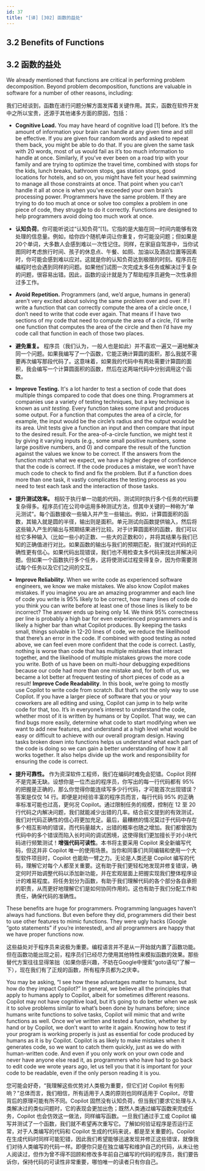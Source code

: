 ```yaml
---
id: 37
title: "[译] [302] 函数的益处"
---
```


## 3.2 Benefits of Functions
## 3.2 函数的益处

We already mentioned that functions are critical in performing problem decomposition. Beyond problem decomposition, functions are valuable in software for a number of other reasons, including:

我们已经谈到，函数在进行问题分解方面发挥着关键作用。其实，函数在软件开发中之所以宝贵，还源于其他诸多方面的原因，包括：

* **Cognitive Load.** You may have heard of cognitive load [1] before. It’s the amount of information your brain can handle at any given time and still be effective. If you are given four random words and asked to repeat them back, you might be able to do that. If you are given the same task with 20 words, most of us would fail as it’s too much information to handle at once. Similarly, if you’ve ever been on a road trip with your family and are trying to optimize the travel time, combined with stops for the kids, lunch breaks, bathroom stops, gas station stops, good locations for hotels, and so on, you might have felt your head swimming to manage all those constraints at once. That point when you can’t handle it all at once is when you’ve exceeded your own brain’s processing power. Programmers have the same problem. If they are trying to do too much at once or solve too complex a problem in one piece of code, they struggle to do it correctly. Functions are designed to help programmers avoid doing too much work at once.

* **认知负荷**。你可能听说过“认知负荷”[1]。它指的是大脑在同一时间内能够有效处理的信息量。例如，给你四个随机单词让你重复，你可能没问题；但如果是20个单词，大多数人会感到难以一次性记住。同样，在家庭自驾游中，当你试图同时考虑旅行时间、孩子的休息点、午餐、如厕、加油以及酒店位置等因素时，你可能会感到难以应对。这就是你的认知负荷达到极限的时刻。程序员在编程时也会遇到同样的问题。如果他们试图一次完成太多任务或解决过于复杂的问题，很容易出错。因此，函数的设计就是为了帮助程序员避免一次性承担过多工作。

* **Avoid Repetition.** Programmers (and, we’d argue, humans in general) aren’t very excited about solving the same problem over and over. If I write a function that can correctly compute the area of a circle once, I don’t need to write that code ever again. That means if I have two sections of my code that need to compute the area of a circle, I’d write one function that computes the area of the circle and then I’d have my code call that function in each of those two places.

* **避免重复。** 程序员（我们认为，一般人也是如此）并不喜欢一遍又一遍地解决同一个问题。如果我编写了一个函数，它能正确计算圆的面积，那么我就不需要再次编写那段代码了。这意味着，如果我的代码中有两处需要计算圆的面积，我会编写一个计算圆面积的函数，然后在这两端代码中分别调用这个函数。

* **Improve Testing.** It's a lot harder to test a section of code that does multiple things compared to code that does one thing. Programmers at companies use a variety of testing techniques, but a key technique is known as _unit testing_. Every function takes some input and produces some output. For a function that computes the area of a circle, for example, the input would be the circle’s radius and the output would be its area. Unit tests give a function an input and then compare that input to the desired result. For the area-of-a-circle function, we might test it by giving it varying inputs (e.g., some small positive numbers, some large positive numbers, and 0) and compare the result of the function against the values we know to be correct. If the answers from the function match what we expect, we have a higher degree of confidence that the code is correct. If the code produces a mistake, we won’t have much code to check to find and fix the problem. But if a function does more than one task, it vastly complicates the testing process as you need to test each task and the interaction of those tasks.

* **提升测试效率。** 相较于执行单一功能的代码，测试同时执行多个任务的代码要复杂得多。程序员们在公司中运用多种测试方法，但其中关键的一种称为“单元测试”。每个函数接收一些输入并产生一些输出。例如，计算圆面积的函数，其输入就是圆的半径，输出则是面积。单元测试向函数提供输入，然后将这些输入产生的输出与预期结果进行比较。对于计算圆面积的函数，我们可以给它多种输入（比如一些小的正数、一些大的正数和0），并将其结果与我们已知的正确值进行对比。如果函数的输出与我们的预期匹配，我们就对代码的正确性更有信心。如果代码出现错误，我们也不用检查太多代码来找出并解决问题。但如果一个函数执行多个任务，这将使测试过程变得复杂，因为你需要测试每个任务以及它们之间的交互。

* **Improve Reliability.** When we write code as experienced software engineers, we know we make mistakes. We also know Copilot makes mistakes. If you imagine you are an amazing programmer and each line of code you write is 95% likely to be correct, how many lines of code do you think you can write before at least one of those lines is likely to be incorrect? The answer ends up being only 14. We think 95% correctness per line is probably a high bar for even experienced programmers and is likely a higher bar than what Copilot produces. By keeping the tasks small, things solvable in 12-20 lines of code, we reduce the likelihood that there’s an error in the code. If combined with good testing as noted above, we can feel even more confident that the code is correct. Lastly, nothing is worse than code that has multiple mistakes that interact together, and the likelihood of multiple mistakes grows the more code you write. Both of us have been on multi-hour debugging expeditions because our code had more than one mistake and, for both of us, we became a lot better at frequent testing of short pieces of code as a result! **Improve Code Readability**. In this book, we’re going to mostly use Copilot to write code from scratch. But that’s not the only way to use Copilot. If you have a larger piece of software that you or your coworkers are all editing and using, Copilot can jump in to help write code for that, too. It’s in everyone’s interest to understand the code, whether most of it is written by humans or by Copilot. That way, we can find bugs more easily, determine what code to start modifying when we want to add new features, and understand at a high level what would be easy or difficult to achieve with our overall program design. Having tasks broken down into functions helps us understand what each part of the code is doing so we can gain a better understanding of how it all works together. It also helps divide up the work and responsibility for ensuring the code is correct.

* **提升可靠性。** 作为资深软件工程师，我们在编码时难免会犯错。Copilot 同样不是完美无缺。设想你是一位杰出的程序员，你写出的每一行代码都有 95% 的把握是正确的，那么你觉得你能连续写多少行代码，才可能首次出现错误？答案是仅仅 14 行。即便是对经验丰富的程序员而言，每行代码 95% 的正确率标准可能也过高，更何况 Copilot。通过限制任务的规模，控制在 12 至 20 行代码之内解决问题，我们就能减少出错的几率。结合前文提到的有效测试，我们对代码正确性的信心将更加充足。最后，最糟糕的情况莫过于代码中存在多个相互影响的错误，而代码量越大，出错的概率也随之增加。我们都曾因为代码中的多个错误而陷入长时间的调试困境，这使得我们更加擅长于对小块代码进行频繁测试！**增强代码可读性**。本书将主要采用 Copilot 来全新编写代码，但这并非 Copilot 唯一的使用场景。当你和同事们共同编辑和使用一个大型软件项目时，Copilot 也能助一臂之力。无论是人类还是 Copilot 编写的代码，理解它对每个人都至关重要。这有助于我们更轻松地发现并修复错误，确定何时开始调整代码以添加新功能，并在宏观层面上把握实现我们整体程序设计的难易程度。将任务划分为函数，有助于我们理解代码的各个部分各自承担的职责，从而更好地理解它们是如何协同作用的。这也有助于我们分配工作和责任，确保代码的准确性。

These benefits are huge for programmers. Programming languages haven’t always had functions. But even before they did, programmers did their best to use other features to mimic functions. They were ugly hacks (Google “goto statements” if you’re interested), and all programmers are happy that we have proper functions now.

这些益处对于程序员来说极为重要。编程语言并不是从一开始就内置了函数功能。但在函数功能出现之前，程序员们已经尽力使用其他特性来模拟函数的效果。那些替代方案往往显得笨拙（如果你感兴趣，不妨在Google中搜索“goto语句”了解一下），现在我们有了正规的函数，所有程序员都为之庆幸。

You may be asking, “I see how these advantages matter to humans, but how do they impact Copilot?” In general, we believe all the principles that apply to humans apply to Copilot, albeit for sometimes different reasons. Copilot may not have cognitive load, but it’s going to do better when we ask it to solve problems similar to what’s been done by humans before; since humans write functions to solve tasks, Copilot will mimic that and write functions as well. Once we’ve written and tested a function, whether by hand or by Copilot, we don’t want to write it again. Knowing how to test if your program is working properly is just as essential for code produced by humans as it is by Copilot. Copilot is as likely to make mistakes when it generates code, so we want to catch them quickly, just as we do with human-written code. And even if you only work on your own code and never have anyone else read it, as programmers who have had to go back to edit code we wrote years ago, let us tell you that it is important for your code to be readable, even if the only person reading it is you.

您可能会好奇，“我理解这些优势对人类极为重要，但它们对 Copilot 有何影响？”总体而言，我们相信，所有适用于人类的原则也同样适用于 Copilot，尽管背后的原理可能有所不同。Copilot 固然没有认知负荷，但当我们要求它处理与人类解决过的类似问题时，它的表现会更加出色；既然人类通过编写函数来完成任务，Copilot 也会仿效这一做法，同样编写函数。一旦我们通过手工或 Copilot 编写并测试了一个函数，我们就不希望再次重写它。了解如何验证程序是否运行正常，对于人类编写的代码和 Copilot 生成的代码来说，都是至关重要的。Copilot 在生成代码时同样可能犯错，因此我们希望能够迅速发现并修正这些错误，就像我们对待人类编写的代码一样。即便你只是在独立编写和维护自己的代码，从未让他人阅读过，但作为曾不得不回顾和修改多年前自己编写的代码的程序员，我们要告诉你，保持代码的可读性非常重要，哪怕唯一的读者只有你自己。
